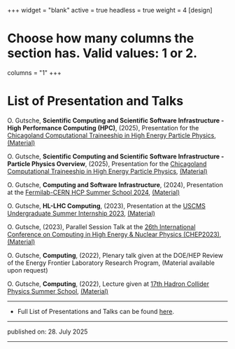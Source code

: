 +++
widget = "blank"
active = true
headless = true
weight = 4
[design]
  # Choose how many columns the section has. Valid values: 1 or 2.
  columns = "1"
+++

# List of Presentation and Talks


<!--#ref-Gutsche:2025aab-->
O. Gutsche, **Scientific Computing and
Scientific Software Infrastructure - High Performance Computing (HPC)**,
(2025), Presentation for the [Chicagoland Computational Traineeship in
High Energy Particle Physics](https://www.c2thep2.org),
[(Material)](https://github.com/jahreda/c2-the-p2/blob/8f7cc4eec08f98a1cacbfafe9ca6b0fecf9ffab2/HPC_talks/250401-250403%20-%20HPC%20Lectures%20-%20Lecture%202.pdf)

<!--#ref-Gutsche:2025aaa-->
O. Gutsche, **Scientific Computing and
Scientific Software Infrastructure - Particle Physics Overview**,
(2025), Presentation for the [Chicagoland Computational Traineeship in
High Energy Particle Physics](https://www.c2thep2.org),
[(Material)](https://github.com/jahreda/c2-the-p2/blob/8f7cc4eec08f98a1cacbfafe9ca6b0fecf9ffab2/HPC_talks/250401-250403%20-%20HPC%20Lectures%20-%20Lecture%201.pdf)

<!--#ref-Gutsche:2024aaa-->
O. Gutsche, **Computing and Software
Infrastructure**, (2024), Presentation at the [Fermilab-CERN HCP Summer
School 2024](https://indico.fnal.gov/event/63696/),
[(Material)](https://indico.fnal.gov/event/63696/contributions/292540/attachments/180212/246716/240725-240726%20-%20HCPS%20-%20Gutsche%20-%20Computing%20and%20Software%20Infrastructure.pdf)

<!--#ref-Gutsche:2023aab-->
O. Gutsche, **HL-LHC Computing**, (2023),
Presentation at the [USCMS Undergraduate Summer Internship
2023](https://indico.cern.ch/event/1269936/timetable/),
[(Material)](https://indico.cern.ch/event/1269936/contributions/5446918/attachments/2679448/4647763/230705%20-%20USCMS%20Undergraduate%20Summer%20Internship%202023%20-%20Oliver%20Gutsche%20-%20HL-LHC%20Computing.pdf)

<!--#ref-Gutsche:2023aaa-->
O. Gutsche, (2023), Parallel Session Talk at
the [26th International Conference on Computing in High Energy & Nuclear
Physics (CHEP2023)](https://indico.jlab.org/event/459/),
[(Material)](https://indico.jlab.org/event/459/contributions/11470/)

<!--#ref-Gutsche:2022aab-->
O. Gutsche, **Computing**, (2022), Plenary talk
given at the DOE/HEP Review of the Energy Frontier Laboratory Research
Program, (Material available upon request)

<!--#ref-Gutsche:2022aaa-->
O. Gutsche, **Computing**, (2022), Lecture
given at [17th Hadron Collider Physics Summer
School](https://indico.fnal.gov/event/54596/),
[(Material)](https://indico.fnal.gov/event/54596/contributions/248574/attachments/159000/208889/220819%20-%2017th%20Hadron%20Collider%20Physics%20Summer%20School%20-%20Gutsche%20-%20Computing.pdf)


----------

* Full List of Presentations and Talks can be found [here](https://github.com/gutsche/ForThePublic/raw/master/talk_list/talk_list.pdf).

----------

published on: 28. July 2025

----------
